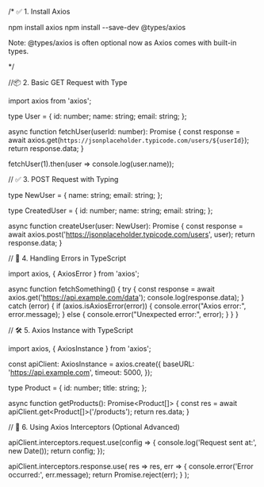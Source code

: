 /* ✅ 1. Install Axios

npm install axios
npm install --save-dev @types/axios

Note: @types/axios is often optional now as Axios comes with built-in types.

 */

//📦 2. Basic GET Request with Type

import axios from 'axios';

type User = {
  id: number;
  name: string;
  email: string;
};

async function fetchUser(userId: number): Promise<User> {
  const response = await axios.get<User>(`https://jsonplaceholder.typicode.com/users/${userId}`);
  return response.data;
}

fetchUser(1).then(user => console.log(user.name));


// ✅ 3. POST Request with Typing

type NewUser = {
  name: string;
  email: string;
};

type CreatedUser = {
  id: number;
  name: string;
  email: string;
};

async function createUser(user: NewUser): Promise<CreatedUser> {
  const response = await axios.post<CreatedUser>('https://jsonplaceholder.typicode.com/users', user);
  return response.data;
}


// 🧩 4. Handling Errors in TypeScript

import axios, { AxiosError } from 'axios';

async function fetchSomething() {
  try {
    const response = await axios.get('https://api.example.com/data');
    console.log(response.data);
  } catch (error) {
    if (axios.isAxiosError(error)) {
      console.error("Axios error:", error.message);
    } else {
      console.error("Unexpected error:", error);
    }
  }
}


// 🛠️ 5. Axios Instance with TypeScript

import axios, { AxiosInstance } from 'axios';

const apiClient: AxiosInstance = axios.create({
  baseURL: 'https://api.example.com',
  timeout: 5000,
});

type Product = {
  id: number;
  title: string;
};

async function getProducts(): Promise<Product[]> {
  const res = await apiClient.get<Product[]>('/products');
  return res.data;
}


// 🔄 6. Using Axios Interceptors (Optional Advanced)

apiClient.interceptors.request.use(config => {
  console.log('Request sent at:', new Date());
  return config;
});

apiClient.interceptors.response.use(
  res => res,
  err => {
    console.error('Error occurred:', err.message);
    return Promise.reject(err);
  }
);


